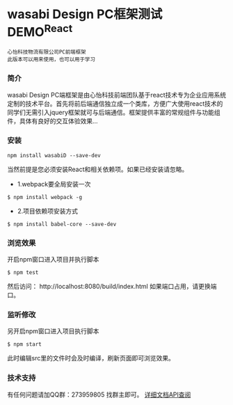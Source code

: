 # wasabi Design PC框架测试DEMO<sup>React</sup>
	心怡科技物流有限公司PC前端框架
	此版本可以用来使用，也可以用于学习

### 简介

wasabi Design PC端框架是由心怡科技前端团队基于react技术专为企业应用系统定制的技术平台。首先将前后端通信独立成一个类库，方便广大使用react技术的同学们无需引入jquery框架就可与后端通信。框架提供丰富的常规组件与功能组件，具体有良好的交互体验效果... 

### 安装
```
npm install wasabiD --save-dev
```
当然前提是您必须安装React和相关依赖项。如果已经安装请忽略。
- 1.webpack要全局安装一次
```
$ npm install webpack -g
```
- 2.项目依赖项安装方式
```
$ npm install babel-core --save-dev
```
### 浏览效果
开启npm窗口进入项目并执行脚本
```
$ npm test
```
然后访问：
http://localhost:8080/build/index.html
如果端口占用，请更换端口。

### 监听修改
另开启npm窗口进入项目执行脚本
```
$ npm start
```
此时编辑src里的文件时会及时编译，刷新页面即可浏览效果。

### 技术支持
有任何问题请加QQ群：273959805 找群主即可。
[详细文档API查阅](http://www.mimiinfo.com/)
